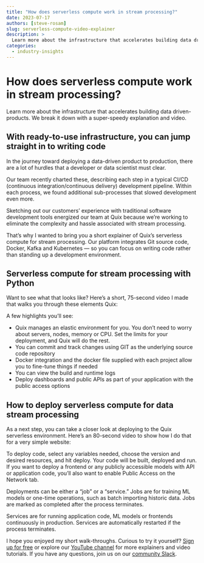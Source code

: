 ```yaml
---
title: "How does serverless compute work in stream processing?"
date: 2023-07-17
authors: [steve-rosam]
slug: serverless-compute-video-explainer
description: >
  Learn more about the infrastructure that accelerates building data driven-products. We break it down with a super-speedy explanation and video.
categories:
  - industry-insights
---
```


# How does serverless compute work in stream processing?

Learn more about the infrastructure that accelerates building data driven-products. We break it down with a super-speedy explanation and video.

<!-- more -->

## With ready-to-use infrastructure, you can jump straight in to writing code

In the journey toward deploying a data-driven product to production, there are
a lot of hurdles that a developer or data scientist must clear.

Our team recently charted these, describing each step in a typical CI/CD
(continuous integration/continuous delivery) development pipeline. Within each
process, we found additional sub-processes that slowed development even more.

Sketching out our customers’ experience with traditional software development
tools energized our team at Quix because we’re working to eliminate the
complexity and hassle associated with stream processing.

That’s why I wanted to bring you a short explainer of Quix’s serverless
compute for stream processing. Our platform integrates Git source code,
Docker, Kafka and Kubernetes — so you can focus on writing code rather than
standing up a development environment.  

## Serverless compute for stream processing with Python

Want to see what that looks like? Here’s a short, 75-second video I made that
walks you through these elements Quix:

A few highlights you’ll see:

  * Quix manages an elastic environment for you. You don’t need to worry about servers, nodes, memory or CPU. Set the limits for your deployment, and Quix will do the rest.
  * You can commit and track changes using GIT as the underlying source code repository
  * Docker integration and the docker file supplied with each project allow you to fine-tune things if needed
  * You can view the build and runtime logs
  * Deploy dashboards and public APIs as part of your application with the public access options

## How to deploy serverless compute for data stream processing

As a next step, you can take a closer look at deploying to the Quix serverless
environment. Here’s an 80-second video to show how I do that for a very simple
website:

To deploy code, select any variables needed, choose the version and desired
resources, and hit deploy. Your code will be built, deployed and run. If you
want to deploy a frontend or any publicly accessible models with API or
application code, you’ll also want to enable Public Access on the Network tab.

Deployments can be either a “job” or a “service.” Jobs are for training ML
models or one-time operations, such as batch importing historic data. Jobs are
marked as completed after the process terminates.

Services are for running application code, ML models or frontends continuously
in production. Services are automatically restarted if the process terminates.

I hope you enjoyed my short walk-throughs. Curious to try it yourself? [Sign
up for free](https://quix.io/signup) or explore our [YouTube
channel](https://www.youtube.com/channel/UCrijXvbQg67m9-le28c7rPA) for more
explainers and video tutorials. If you have any questions, join us on our
[community Slack](http://quix.io/slack-invite).





